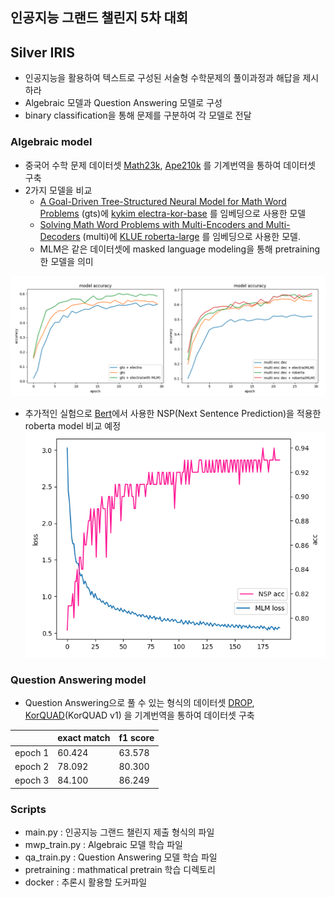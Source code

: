 ## 인공지능 그랜드 챌린지 5차 대회

## Silver IRIS

- 인공지능을 활용하여 텍스트로 구성된 서술형 수학문제의 풀이과정과 해답을 제시하라
- Algebraic 모델과 Question Answering 모델로 구성
- binary classification을 통해 문제를 구분하여 각 모델로 전달

### Algebraic model

- 중국어 수학 문제 데이터셋 [Math23k](https://ai.tencent.com/ailab/nlp/dialogue/#Dataset), [Ape210k](https://github.com/Chenny0808/ape210k) 를 기계번역을 통하여 데이터셋 구축
- 2가지 모델을 비교
    - [A Goal-Driven Tree-Structured Neural Model for Math Word Problems](https://github.com/ShichaoSun/math_seq2tree) (gts)에 [kykim electra-kor-base](https://huggingface.co/kykim/electra-kor-base) 를 임베딩으로 사용한 모델
    - [Solving Math Word Problems with Multi-Encoders and Multi-Decoders](https://github.com/YibinShen/MultiMath) (multi)에 [KLUE roberta-large](https://huggingface.co/klue/roberta-large) 를 임베딩으로 사용한 모델.
    - MLM은 같은 데이터셋에 masked language modeling을 통해 pretraining한 모델을 의미
 
![Image](./images/total.png)

- 추가적인 실험으로 [Bert](https://aclanthology.org/N19-1423/)에서 사용한 NSP(Next Sentence Prediction)을 적용한 roberta model 비교 예정
![Image](./images/plot_pretrain.png)


### Question Answering model
- Question Answering으로 풀 수 있는 형식의 데이터셋 [DROP](https://allennlp.org/drop), [KorQUAD](https://korquad.github.io/)(KorQUAD v1) 을 기계번역을 통하여 데이터셋 구축

| |exact match|f1 score|
|------|---|---|
|epoch 1|60.424|63.578|
|epoch 2|78.092|80.300|
|epoch 3|84.100|86.249| 

### Scripts
- main.py : 인공지능 그랜드 챌린지 제출 형식의 파일
- mwp_train.py : Algebraic 모델 학습 파일
- qa_train.py : Question Answering 모델 학습 파일
- pretraining : mathmatical pretrain 학습 디렉토리
- docker : 추론시 활용할 도커파일
